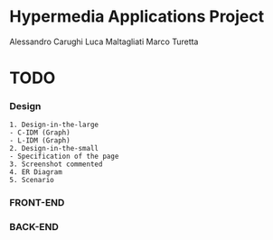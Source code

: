 # Hypermedia Applications Project

Alessandro Carughi
Luca Maltagliati
Marco Turetta


# TODO

### Design

```
1. Design-in-the-large
- C-IDM (Graph)
- L-IDM (Graph)
2. Design-in-the-small
- Specification of the page
3. Screenshot commented
4. ER Diagram
5. Scenario
```

### FRONT-END

### BACK-END

